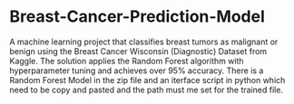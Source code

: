 # Breast-Cancer-Prediction-Model
A machine learning project that classifies breast tumors as malignant or benign using the Breast Cancer Wisconsin (Diagnostic) Dataset from Kaggle. The solution applies the Random Forest algorithm with hyperparameter tuning and achieves over 95% accuracy.
There is a Random Forest Model in the zip file and an iterface script in python which need to be copy and pasted and the path must me set for the trained file. 
